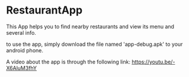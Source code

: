 # RestaurantApp
This App helps you to find nearby restaurants and view its menu and several info.

to use the app, simply download the file named 'app-debug.apk' to your android phone.

A video about the app is through the following link:  https://youtu.be/-X6AluM3fhY 
